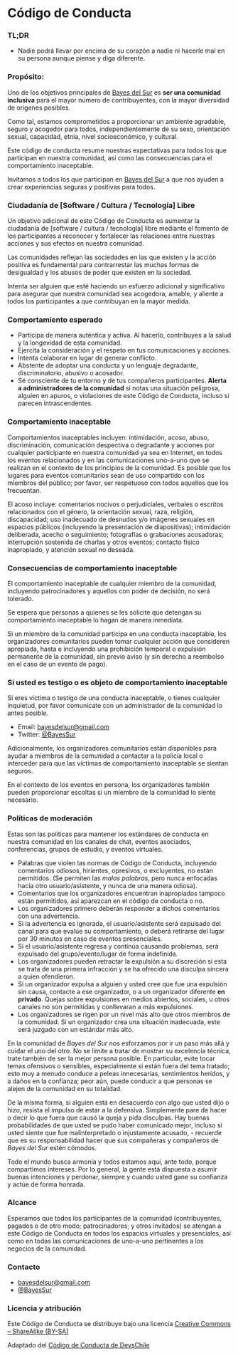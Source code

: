 # Código de Conducta

### TL;DR

- Nadie podrá llevar por encima de su corazón a nadie ni hacerle mal en su persona aunque piense y diga diferente.

### Propósito:

Uno de los objetivos principales de [Bayes del Sur]() es **ser una comunidad inclusiva** para el mayor número de contribuyentes, con la mayor diversidad de orígenes posibles.

Como tal, estamos comprometidos a proporcionar un ambiente agradable, seguro y acogedor para todos, independientemente de su sexo, orientación sexual, capacidad, etnia, nivel socioeconómico, y cultural.

Este código de conducta resume nuestras expectativas para todos los que participan en nuestra comunidad, así como las consecuencias para el comportamiento inaceptable.

Invitamos a todos los que participan en [Bayes del Sur]() a que nos ayuden a crear experiencias seguras y positivas para todos.


### Ciudadanía de [Software / Cultura / Tecnología] Libre

Un objetivo adicional de este Código de Conducta es aumentar la ciudadanía de [software / cultura / tecnología] libre mediante el fomento de los participantes a reconocer y fortalecer las relaciones entre nuestras acciones y sus efectos en nuestra comunidad.

Las comunidades reflejan las sociedades en las que existen y la acción positiva
es fundamental para contrarrestar las muchas formas de desigualdad y los abusos
de poder que existen en la sociedad.

Intenta ser alguien que esté haciendo un esfuerzo adicional y significativo para
asegurar que nuestra comunidad sea acogedora, amable, y aliente a
todos los participantes a que contribuyan en la mayor medida.


### Comportamiento esperado

* Participa de manera auténtica y activa. Al hacerlo, contribuyes a la salud y la longevidad de esta comunidad.
* Ejercita la consideración y el respeto en tus comunicaciones y acciones.
* Intenta colaborar en lugar de generar conflicto.
* Abstente de adoptar una conducta y un lenguaje degradante, discriminatorio, abusivo o acosador.
* Sé consciente de tu entorno y de tus compañeros participantes. **Alerta a administradores de la comunidad** si notas una situación peligrosa, alguien en apuros, o violaciones de este Código de Conducta, incluso si parecen intrascendentes.


### Comportamiento inaceptable

Comportamientos inaceptables incluyen: intimidación, acoso, abuso, discriminación, comunicación despectiva o degradante y acciones por cualquier participante en nuestra comunidad ya sea en Internet, en todos los eventos relacionados y en las comunicaciones uno-a-uno que se realizan en el contexto de los principios de la comunidad. Es posible que los lugares para eventos comunitarios sean de uso compartido con los miembros del público; por favor, ser respetuoso con todos aquellos que los frecuentan.

El acoso incluye: comentarios nocivos o perjudiciales, verbales o escritos relacionados con el género, la orientación sexual, raza, religión, discapacidad; uso inadecuado de desnudos y/o imágenes sexuales en espacios públicos (incluyendo la presentación de diapositivas); intimidación deliberada, acecho o seguimiento; fotografías o grabaciones acosadoras; interrupción sostenida de charlas y otros eventos; contacto físico inapropiado, y atención sexual no deseada.


### Consecuencias de comportamiento inaceptable

El comportamiento inaceptable de cualquier miembro de la comunidad, incluyendo patrocinadores y aquellos con poder de decisión, no será tolerado.

Se espera que personas a quienes se les solicite que detengan su comportamiento inaceptable lo hagan de manera inmediata.

Si un miembro de la comunidad participa en una conducta inaceptable, los organizadores comunitarios pueden tomar cualquier acción que consideren apropiada, hasta e incluyendo una prohibición temporal o expulsión permanente de la comunidad, sin previo aviso (y sin derecho a reembolso en el caso de un evento de pago).


### Si usted es testigo o es objeto de comportamiento inaceptable

Si eres víctima o testigo de una conducta inaceptable, o tienes cualquier inquietud, por favor comunícate con un administrador de la comunidad lo antes posible.

* Email: [bayesdelsur@gmail.com](mailto:bayesdelsur@gmail.com)
* Twitter: [@BayesSur](http://twitter.com/BayesSur)

Adicionalmente, los organizadores comunitarios están disponibles para ayudar a miembros de la comunidad a contactar a la policía local o interceder para que las víctimas de comportamiento inaceptable se sientan seguros.

En el contexto de los eventos en persona, los organizadores también pueden proporcionar escoltas si un miembro de la comunidad lo siente necesario.


### Políticas de moderación

Estas son las políticas para mantener los estándares de conducta en nuestra comunidad en los canales de chat, eventos asociados, conferencias, grupos de estudio, y eventos virtuales.

* Palabras que violen las normas de Código de Conducta, incluyendo comentarios odiosos, hirientes, opresivos, o excluyentes, no están permitidos. (Se permiten las *malas palabras*, pero nunca enfocadas hacia otro usuario/asistente, y nunca de una manera odiosa).
* Comentarios que los organizadores encuentran inapropiados tampoco están permitidos, así aparezcan en el código de conducta o no.
* Los organizadores primero deberán responder a dichos comentarios con una advertencia.
* Si la advertencia es ignorada, el usuario/asistente será expulsado del canal para que evalúe su comportamiento, o deberá retirarse del lugar por 30 minutos en caso de eventos presenciales.
* Si el usuario/asistente regresa y continúa causando problemas, será expulsado del grupo/evento/lugar de forma indefinida.
* Los organizadores pueden retractar la expulsión a su discreción si esta se trata de una primera infracción y se ha ofrecido una disculpa sincera a quien ofendieron.
* Si un organizador expulsa a alguien y usted cree que fue una expulsión sin causa, contacte a ese organizador, o a un organizador diferente **en privado**. Quejas sobre expulsiones en medios abiertos, sociales, u otros canales no son permitidas y conllevaran a más expulsiones.
* Los organizadores se rigen por un nivel más alto que otros miembros de la comunidad. Si un organizador crea una situación inadecuada, este será juzgado con un estándar más alto.

En la comunidad de *Bayes del Sur* nos esforzamos por ir un paso más allá y cuidar el uno del otro. No se limite a tratar de mostrar su excelencia técnica, trate también de ser la mejor persona posible. En particular, evite tocar temas ofensivos o sensibles, especialmente si están fuera del tema tratado; esto muy a menudo conduce a peleas innecesarias, sentimientos heridos, y a daños en la confianza; peor aún, puede conducir a que personas se alejen de la comunidad en su totalidad.

De la misma forma, si alguien está en desacuerdo con algo que usted dijo o hizo, resista el impulso de estar a la defensiva. Simplemente pare de hacer o decir lo que fuera que causó la queja y pida disculpas. Hay buenas probabilidades de que usted se pudo haber comunicado mejor, incluso si usted siente que fue malinterpretado o injustamente acusado, - recuerde que es su responsabilidad hacer que sus compañeras y compañeros de *Bayes del Sur* estén cómodos.

Todo el mundo busca armonía y todos estamos aquí, ante todo, porque compartimos intereses. Por lo general, la gente está dispuesta a asumir buenas intenciones y perdonar, siempre y cuando usted gane su confianza y actúe de forma honrada.


### Alcance

Esperamos que todos los participantes de la comunidad (contribuyentes, pagados o de otro modo; patrocinadores; y otros invitados) se atengan a este Código de Conducta en todos los espacios virtuales y presenciales, así como en todas las comunicaciones de uno-a-uno pertinentes a los negocios de la comunidad.


### Contacto

- [bayesdelsur@gmail.com](mailto:bayesdelsur@gmail.com)
- [@BayesSur](https://twitter.com/BayesSur)


### Licencia y atribución

Este Código de Conducta se distribuye bajo una licencia [Creative Commons – ShareAlike (BY-SA)](http://creativecommons.org/licenses/by-sa/3.0/)

Adaptado del [Código de Conducta de DevsChile](https://github.com/devschile/codigo-de-conducta)
